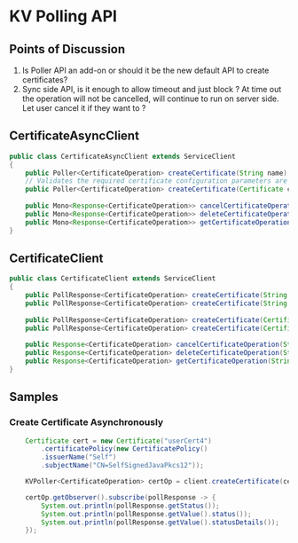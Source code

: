 
# KV Polling API 

## Points of Discussion

1. Is Poller API an add-on or should it be the new default API to create certificates?
2. Sync side API, is it enough to allow timeout and just block ? At time out the operation will not be cancelled, will continue to run on server side. Let user cancel it if they want to ?


## __CertificateAsyncClient__
~~~ java
public class CertificateAsyncClient extends ServiceClient
{
    public Poller<CertificateOperation> createCertificate(String name);
    // Validates the required certificate configuration parameters are set and then invokes rest api call.
    public Poller<CertificateOperation> createCertificate(Certificate certificate);
    
    public Mono<Response<CertificateOperation>> cancelCertificateOperation(String certificateName);
    public Mono<Response<CertificateOperation>> deleteCertificateOperation(String certificateName);
    public Mono<Response<CertificateOperation>> getCertificateOperation(String certificateName);
}
~~~

## __CertificateClient__
~~~ java
public class CertificateClient extends ServiceClient
{
    public PollResponse<CertificateOperation> createCertificate(String name);
    public PollResponse<CertificateOperation> createCertificate(String name, Duration timeout);
    
    public PollResponse<CertificateOperation> createCertificate(Certificate certificate);
    public PollResponse<CertificateOperation> createCertificate(Certificate certificate, Duration timeout);
    
    public Response<CertificateOperation> cancelCertificateOperation(String certificateName);
    public Response<CertificateOperation> deleteCertificateOperation(String certificateName);
    public Response<CertificateOperation> getCertificateOperation(String certificateName); 
}
~~~


## Samples

### Create Certificate Asynchronously
~~~ java
    Certificate cert = new Certificate("userCert4")
        .certificatePolicy(new CertificatePolicy()
        .issuerName("Self")
        .subjectName("CN=SelfSignedJavaPkcs12"));

    KVPoller<CertificateOperation> certOp = client.createCertificate(cert);

    certOp.getObserver().subscribe(pollResponse -> {
        System.out.println(pollResponse.getStatus());
        System.out.println(pollResponse.getValue().status());
        System.out.println(pollResponse.getValue().statusDetails());
    });
~~~
